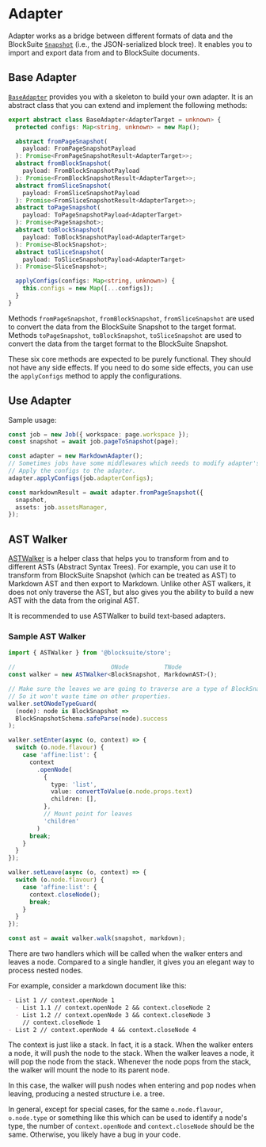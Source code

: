 # Adapter

Adapter works as a bridge between different formats of data and the BlockSuite [`Snapshot`](./data-persistence#snapshot-api) (i.e., the JSON-serialized block tree). It enables you to import and export data from and to BlockSuite documents.

## Base Adapter

[`BaseAdapter`](/api/@blocksuite/store/classes/BaseAdapter) provides you with a skeleton to build your own adapter. It is an abstract class that you can extend and implement the following methods:

```ts
export abstract class BaseAdapter<AdapterTarget = unknown> {
  protected configs: Map<string, unknown> = new Map();

  abstract fromPageSnapshot(
    payload: FromPageSnapshotPayload
  ): Promise<FromPageSnapshotResult<AdapterTarget>>;
  abstract fromBlockSnapshot(
    payload: FromBlockSnapshotPayload
  ): Promise<FromBlockSnapshotResult<AdapterTarget>>;
  abstract fromSliceSnapshot(
    payload: FromSliceSnapshotPayload
  ): Promise<FromSliceSnapshotResult<AdapterTarget>>;
  abstract toPageSnapshot(
    payload: ToPageSnapshotPayload<AdapterTarget>
  ): Promise<PageSnapshot>;
  abstract toBlockSnapshot(
    payload: ToBlockSnapshotPayload<AdapterTarget>
  ): Promise<BlockSnapshot>;
  abstract toSliceSnapshot(
    payload: ToSliceSnapshotPayload<AdapterTarget>
  ): Promise<SliceSnapshot>;

  applyConfigs(configs: Map<string, unknown>) {
    this.configs = new Map([...configs]);
  }
}
```

Methods `fromPageSnapshot`, `fromBlockSnapshot`, `fromSliceSnapshot` are used to convert the data from the BlockSuite Snapshot to the target format. Methods `toPageSnapshot`, `toBlockSnapshot`, `toSliceSnapshot` are used to convert the data from the target format to the BlockSuite Snapshot.

These six core methods are expected to be purely functional. They should not have any side effects. If you need to do some side effects, you can use the `applyConfigs` method to apply the configurations.

## Use Adapter

Sample usage:

```ts
const job = new Job({ workspace: page.workspace });
const snapshot = await job.pageToSnapshot(page);

const adapter = new MarkdownAdapter();
// Sometimes jobs have some middlewares which needs to modify adapter's configs.
// Apply the configs to the adapter.
adapter.applyConfigs(job.adapterConfigs);

const markdownResult = await adapter.fromPageSnapshot({
  snapshot,
  assets: job.assetsManager,
});
```

## AST Walker

[ASTWalker](/api/@blocksuite/store/classes/ASTWalker) is a helper class that helps you to transform from and to different ASTs (Abstract Syntax Trees). For example, you can use it to transform from BlockSuite Snapshot (which can be treated as AST) to Markdown AST and then export to Markdown. Unlike other AST walkers, it does not only traverse the AST, but also gives you the ability to build a new AST with the data from the original AST.

It is recommended to use ASTWalker to build text-based adapters.

### Sample AST Walker

```ts
import { ASTWalker } from '@blocksuite/store';

//                           ONode          TNode
const walker = new ASTWalker<BlockSnapshot, MarkdownAST>();

// Make sure the leaves we are going to traverse are a type of BlockSnapshot.
// So it won't waste time on other properties.
walker.setONodeTypeGuard(
  (node): node is BlockSnapshot =>
  BlockSnapshotSchema.safeParse(node).success
);

walker.setEnter(async (o, context) => {
  switch (o.node.flavour) {
    case 'affine:list': {
      context
        .openNode(
          {
            type: 'list',
            value: convertToValue(o.node.props.text)
            children: [],
          },
          // Mount point for leaves
          'children'
        )
      break;
    }
  }
});

walker.setLeave(async (o, context) => {
  switch (o.node.flavour) {
    case 'affine:list': {
      context.closeNode();
      break;
    }
  }
});

const ast = await walker.walk(snapshot, markdown);
```

There are two handlers which will be called when the walker enters and leaves a node. Compared to a single handler, it gives you an elegant way to process nested nodes.

For example, consider a markdown document like this:

```md
- List 1 // context.openNode 1
  - List 1.1 // context.openNode 2 && context.closeNode 2
  - List 1.2 // context.openNode 3 && context.closeNode 3
    // context.closeNode 1
- List 2 // context.openNode 4 && context.closeNode 4
```

The context is just like a stack. In fact, it is a stack. When the walker enters a node, it will push the node to the stack. When the walker leaves a node, it will pop the node from the stack. Whenever the node pops from the stack, the walker will mount the node to its parent node.

In this case, the walker will push nodes when entering and pop nodes when leaving, producing a nested structure i.e. a tree.

In general, except for special cases, for the same `o.node.flavour`, `o.node.type` or something like this which can be used to identify a node's type, the number of `context.openNode` and `context.closeNode` should be the same. Otherwise, you likely have a bug in your code.
